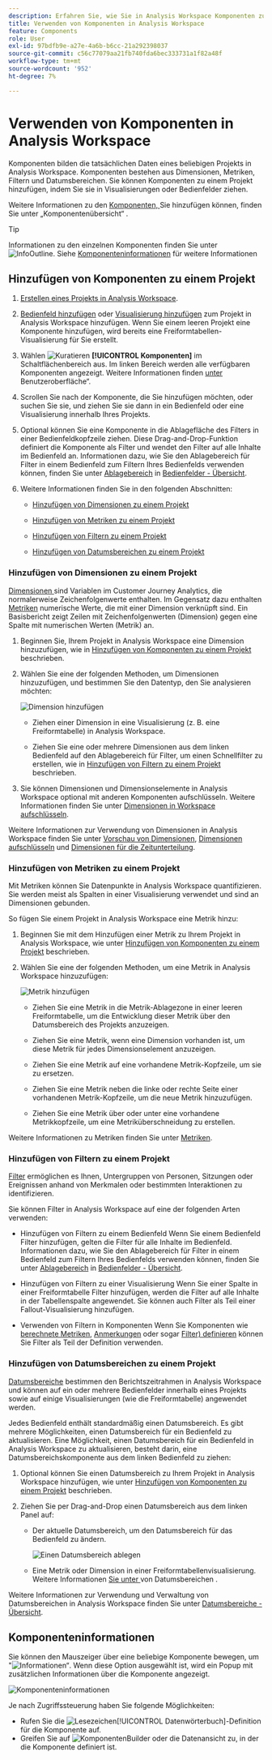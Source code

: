 ```yaml
---
description: Erfahren Sie, wie Sie in Analysis Workspace Komponenten zu einem Projekt hinzufügen
title: Verwenden von Komponenten in Analysis Workspace
feature: Components
role: User
exl-id: 97bdfb9e-a27e-4a6b-b6cc-21a292398037
source-git-commit: c56c77079aa21fb740fda6bec333731a1f82a48f
workflow-type: tm+mt
source-wordcount: '952'
ht-degree: 7%

---
```


# Verwenden von Komponenten in Analysis Workspace

Komponenten bilden die tatsächlichen Daten eines beliebigen Projekts in Analysis Workspace. Komponenten bestehen aus Dimensionen, Metriken, Filtern und Datumsbereichen. Sie können Komponenten zu einem Projekt hinzufügen, indem Sie sie in Visualisierungen oder Bedienfelder ziehen.

Weitere Informationen zu den [ Komponenten, ](/help/components/overview.md) Sie hinzufügen können, finden Sie unter „Komponentenübersicht“ .

>[!TIP]
>
>Informationen zu den einzelnen Komponenten finden Sie unter ![InfoOutline](/help/assets/icons/InfoOutline.svg). Siehe [Komponenteninformationen](#component-info) für weitere Informationen

## Hinzufügen von Komponenten zu einem Projekt

1. [Erstellen eines Projekts in Analysis Workspace](/help/analysis-workspace/build-workspace-project/create-projects.md).

1. [Bedienfeld hinzufügen](/help/analysis-workspace/c-panels/panels.md#create-a-panel) oder [Visualisierung hinzufügen](/help/analysis-workspace/visualizations/freeform-analysis-visualizations.md#add-visualizations-to-a-panel) zum Projekt in Analysis Workspace hinzufügen. Wenn Sie einem leeren Projekt eine Komponente hinzufügen, wird bereits eine Freiformtabellen-Visualisierung für Sie erstellt.

1. Wählen ![Kuratieren](/help/assets/icons/Curate.svg) **[!UICONTROL Komponenten]** im Schaltflächenbereich aus. Im linken Bereich werden alle verfügbaren Komponenten angezeigt. Weitere Informationen finden [ unter ](/help/analysis-workspace/home.md#interface)Benutzeroberfläche“.

1. Scrollen Sie nach der Komponente, die Sie hinzufügen möchten, oder suchen Sie sie, und ziehen Sie sie dann in ein Bedienfeld oder eine Visualisierung innerhalb Ihres Projekts.

1. Optional können Sie eine Komponente in die Ablagefläche des Filters in einer Bedienfeldkopfzeile ziehen. Diese Drag-and-Drop-Funktion definiert die Komponente als Filter und wendet den Filter auf alle Inhalte im Bedienfeld an.
Informationen dazu, wie Sie den Ablagebereich für Filter in einem Bedienfeld zum Filtern Ihres Bedienfelds verwenden können, finden Sie unter [Ablagebereich](/help/analysis-workspace/c-panels/panels.md#drop-zone) in [Bedienfelder - Übersicht](/help/analysis-workspace/c-panels/panels.md).

1. Weitere Informationen finden Sie in den folgenden Abschnitten:

   * [Hinzufügen von Dimensionen zu einem Projekt](#add-dimensions-to-a-project)

   * [Hinzufügen von Metriken zu einem Projekt](#add-metrics-to-a-project)

   * [Hinzufügen von Filtern zu einem Projekt](#add-filters-to-a-project)

   * [Hinzufügen von Datumsbereichen zu einem Projekt](#add-date-ranges-to-a-project)

### Hinzufügen von Dimensionen zu einem Projekt

[Dimensionen ](/help/components/dimensions/overview.md) sind Variablen im Customer Journey Analytics, die normalerweise Zeichenfolgenwerte enthalten. Im Gegensatz dazu enthalten [Metriken](/help/components/calc-metrics/calc-metr-overview.md) numerische Werte, die mit einer Dimension verknüpft sind. Ein Basisbericht zeigt Zeilen mit Zeichenfolgenwerten (Dimension) gegen eine Spalte mit numerischen Werten (Metrik) an.

1. Beginnen Sie, Ihrem Projekt in Analysis Workspace eine Dimension hinzuzufügen, wie in [Hinzufügen von Komponenten zu einem Projekt](#add-components-to-a-project) beschrieben.

1. Wählen Sie eine der folgenden Methoden, um Dimensionen hinzuzufügen, und bestimmen Sie den Datentyp, den Sie analysieren möchten:

   ![Dimension hinzufügen](/help/components/assets/add-dimension.gif)

   * Ziehen einer Dimension in eine Visualisierung (z. B. eine Freiformtabelle) in Analysis Workspace.

   * Ziehen Sie eine oder mehrere Dimensionen aus dem linken Bedienfeld auf den Ablagebereich für Filter, um einen Schnellfilter zu erstellen, wie in [Hinzufügen von Filtern zu einem Projekt](#add-filters-to-a-project) beschrieben.

1. Sie können Dimensionen und Dimensionselemente in Analysis Workspace optional mit anderen Komponenten aufschlüsseln. Weitere Informationen finden Sie unter [Dimensionen in Workspace aufschlüsseln](/help/components/dimensions/t-breakdown-fa.md).

Weitere Informationen zur Verwendung von Dimensionen in Analysis Workspace finden Sie unter [Vorschau von Dimensionen](/help/components/dimensions/view-dimensions.md), [Dimensionen aufschlüsseln](/help/components/dimensions/t-breakdown-fa.md) und [Dimensionen für die Zeitunterteilung](/help/components/dimensions/time-parting-dimensions.md).

### Hinzufügen von Metriken zu einem Projekt

Mit Metriken können Sie Datenpunkte in Analysis Workspace quantifizieren. Sie werden meist als Spalten in einer Visualisierung verwendet und sind an Dimensionen gebunden.

So fügen Sie einem Projekt in Analysis Workspace eine Metrik hinzu:

1. Beginnen Sie mit dem Hinzufügen einer Metrik zu Ihrem Projekt in Analysis Workspace, wie unter [Hinzufügen von Komponenten zu einem Projekt](#add-components-to-a-project) beschrieben.



1. Wählen Sie eine der folgenden Methoden, um eine Metrik in Analysis Workspace hinzuzufügen:

   ![Metrik hinzufügen](/help/components/assets/add-metric.gif)

   * Ziehen Sie eine Metrik in die Metrik-Ablagezone in einer leeren Freiformtabelle, um die Entwicklung dieser Metrik über den Datumsbereich des Projekts anzuzeigen.

   * Ziehen Sie eine Metrik, wenn eine Dimension vorhanden ist, um diese Metrik für jedes Dimensionselement anzuzeigen.

   * Ziehen Sie eine Metrik auf eine vorhandene Metrik-Kopfzeile, um sie zu ersetzen.

   * Ziehen Sie eine Metrik neben die linke oder rechte Seite einer vorhandenen Metrik-Kopfzeile, um die neue Metrik hinzuzufügen.

   * Ziehen Sie eine Metrik über oder unter eine vorhandene Metrikkopfzeile, um eine Metriküberschneidung zu erstellen.


Weitere Informationen zu Metriken finden Sie unter [Metriken](/help/components/apply-create-metrics.md).

### Hinzufügen von Filtern zu einem Projekt

[Filter](/help/components/filters/filters-overview.md) ermöglichen es Ihnen, Untergruppen von Personen, Sitzungen oder Ereignissen anhand von Merkmalen oder bestimmten Interaktionen zu identifizieren.

Sie können Filter in Analysis Workspace auf eine der folgenden Arten verwenden:

* Hinzufügen von Filtern zu einem Bedienfeld
Wenn Sie einem Bedienfeld Filter hinzufügen, gelten die Filter für alle Inhalte im Bedienfeld.
Informationen dazu, wie Sie den Ablagebereich für Filter in einem Bedienfeld zum Filtern Ihres Bedienfelds verwenden können, finden Sie unter [Ablagebereich](/help/analysis-workspace/c-panels/panels.md#drop-zone) in [Bedienfelder - Übersicht](/help/analysis-workspace/c-panels/panels.md).

* Hinzufügen von Filtern zu einer Visualisierung
Wenn Sie einer Spalte in einer Freiformtabelle Filter hinzufügen, werden die Filter auf alle Inhalte in der Tabellenspalte angewendet. Sie können auch Filter als Teil einer Fallout-Visualisierung hinzufügen.

* Verwenden von Filtern in Komponenten
Wenn Sie Komponenten wie [berechnete Metriken](/help/components/calc-metrics/cm-workflow/metrics-with-segments.md), [Anmerkungen](/help/components/annotations/create-annotations.md#annotation-builder) oder sogar [Filter) definieren](/help/components/filters/filter-builder.md) können Sie Filter als Teil der Definition verwenden.


### Hinzufügen von Datumsbereichen zu einem Projekt

[Datumsbereiche](/help/components/date-ranges/overview.md) bestimmen den Berichtszeitrahmen in Analysis Workspace und können auf ein oder mehrere Bedienfelder innerhalb eines Projekts sowie auf einige Visualisierungen (wie die Freiformtabelle) angewendet werden.

Jedes Bedienfeld enthält standardmäßig einen Datumsbereich. Es gibt mehrere Möglichkeiten, einen Datumsbereich für ein Bedienfeld zu aktualisieren. Eine Möglichkeit, einen Datumsbereich für ein Bedienfeld in Analysis Workspace zu aktualisieren, besteht darin, eine Datumsbereichskomponente aus dem linken Bedienfeld zu ziehen:

1. Optional können Sie einen Datumsbereich zu Ihrem Projekt in Analysis Workspace hinzufügen, wie unter [Hinzufügen von Komponenten zu einem Projekt](#add-components-to-a-project) beschrieben.

1. Ziehen Sie per Drag-and-Drop einen Datumsbereich aus dem linken Panel auf:

   * Der aktuelle Datumsbereich, um den Datumsbereich für das Bedienfeld zu ändern.

     ![Einen Datumsbereich ablegen](assets/add-date-range.gif)

   * Eine Metrik oder Dimension in einer Freiformtabellenvisualisierung. Weitere Informationen [ Sie unter ](/help/components/date-ranges/overview.md#use-date-ranges) von Datumsbereichen .

Weitere Informationen zur Verwendung und Verwaltung von Datumsbereichen in Analysis Workspace finden Sie unter [Datumsbereiche - Übersicht](/help/components/date-ranges/overview.md).

## Komponenteninformationen

Sie können den Mauszeiger über eine beliebige Komponente bewegen, um &quot;![ Informationen“ ](/help/assets/icons/InfoOutline.svg). Wenn diese Option ausgewählt ist, wird ein Popup mit zusätzlichen Informationen über die Komponente angezeigt.

![Komponenteninformationen](assets/component-info.png)

Je nach Zugriffssteuerung haben Sie folgende Möglichkeiten:

* Rufen Sie die ![Lesezeichen](/help/assets/icons/Bookmark.svg)[!UICONTROL  Datenwörterbuch]-Definition für die Komponente auf.
* Greifen Sie auf ![ Komponenten](/help/assets/icons/Edit.svg)Builder oder die Datenansicht zu, in der die Komponente definiert ist.
